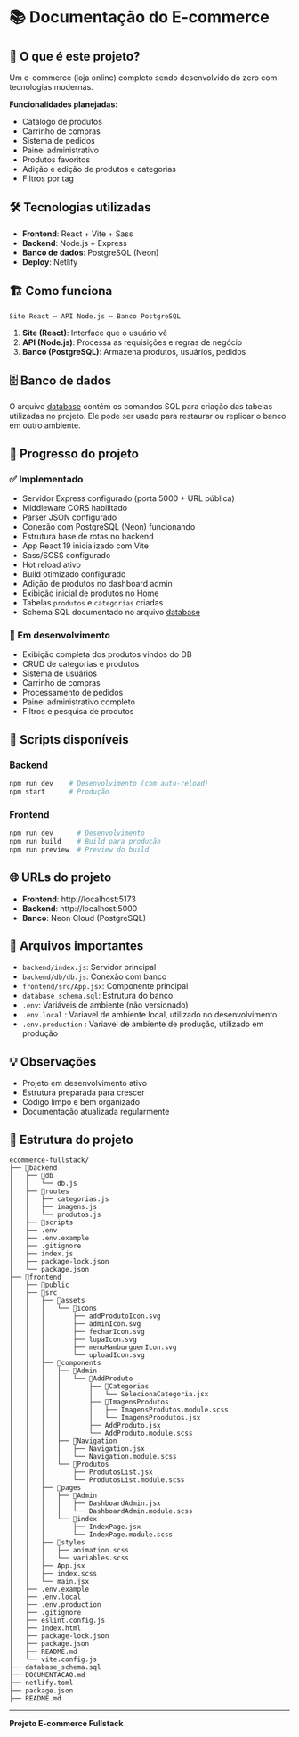 # 📚 Documentação do E-commerce

## 🎯 O que é este projeto?

Um e-commerce (loja online) completo sendo desenvolvido do zero com tecnologias modernas.

**Funcionalidades planejadas:**
- Catálogo de produtos
- Carrinho de compras
- Sistema de pedidos
- Painel administrativo
- Produtos favoritos
- Adição e edição de produtos e categorias
- Filtros por tag

## 🛠️ Tecnologias utilizadas

- **Frontend**: React + Vite + Sass
- **Backend**: Node.js + Express
- **Banco de dados**: PostgreSQL (Neon)
- **Deploy**: Netlify

## 🏗️ Como funciona

```
Site React ↔ API Node.js ↔ Banco PostgreSQL
```

1. **Site (React)**: Interface que o usuário vê
2. **API (Node.js)**: Processa as requisições e regras de negócio
3. **Banco (PostgreSQL)**: Armazena produtos, usuários, pedidos



## 🗄️ Banco de dados

O arquivo [database](/database_schema.sql) contém os comandos SQL para criação das tabelas utilizadas no projeto. Ele pode ser usado para restaurar ou replicar o banco em outro ambiente.


## 🚀 Progresso do projeto

### ✅ Implementado
- Servidor Express configurado (porta 5000 + URL pública)
- Middleware CORS habilitado
- Parser JSON configurado
- Conexão com PostgreSQL (Neon) funcionando
- Estrutura base de rotas no backend
- App React 19 inicializado com Vite
- Sass/SCSS configurado
- Hot reload ativo
- Build otimizado configurado
- Adição de produtos no dashboard admin
- Exibição inicial de produtos no Home
- Tabelas `produtos` e `categorias` criadas
- Schema SQL documentado no arquivo [database](./database_schema.sql)

### 🚧 Em desenvolvimento
- Exibição completa dos produtos vindos do DB
- CRUD de categorias e produtos
- Sistema de usuários
- Carrinho de compras
- Processamento de pedidos
- Painel administrativo completo
- Filtros e pesquisa de produtos


## 🔧 Scripts disponíveis

### Backend
```bash
npm run dev    # Desenvolvimento (com auto-reload)
npm start      # Produção
```

### Frontend
```bash
npm run dev      # Desenvolvimento
npm run build    # Build para produção
npm run preview  # Preview do build
```

## 🌐 URLs do projeto

- **Frontend**: http://localhost:5173
- **Backend**: http://localhost:5000
- **Banco**: Neon Cloud (PostgreSQL)

## 📖 Arquivos importantes

- `backend/index.js`: Servidor principal
- `backend/db/db.js`: Conexão com banco
- `frontend/src/App.jsx`: Componente principal
- `database_schema.sql`: Estrutura do banco
- `.env`: Variáveis de ambiente (não versionado)
- `.env.local` : Variavel de ambiente local, utilizado no desenvolvimento
- `.env.production` : Variavel de ambiente de produção, utilizado em produção

## 💡 Observações

- Projeto em desenvolvimento ativo
- Estrutura preparada para crescer
- Código limpo e bem organizado
- Documentação atualizada regularmente


## 📁 Estrutura do projeto

```
ecommerce-fullstack/
├── 📁backend
│   ├── 📁db
│   │   └── db.js
│   ├── 📁routes
│   │   ├── categorias.js
│   │   ├── imagens.js
│   │   └── produtos.js
│   ├── 📁scripts
│   ├── .env
│   ├── .env.example
│   ├── .gitignore
│   ├── index.js
│   ├── package-lock.json
│   └── package.json
├── 📁frontend
│   ├── 📁public
│   ├── 📁src
│   │   ├── 📁assets
│   │   │   └── 📁icons
│   │   │       ├── addProdutoIcon.svg
│   │   │       ├── adminIcon.svg
│   │   │       ├── fecharIcon.svg
│   │   │       ├── lupaIcon.svg
│   │   │       ├── menuHamburguerIcon.svg
│   │   │       └── uploadIcon.svg
│   │   ├── 📁components
│   │   │   ├── 📁Admin
│   │   │   │   └── 📁AddProduto
│   │   │   │       ├── 📁Categorias
│   │   │   │       │   └── SelecionaCategoria.jsx
│   │   │   │       ├── 📁ImagensProdutos
│   │   │   │       │   ├── ImagensProdutos.module.scss
│   │   │   │       │   └── ImagensProodutos.jsx
│   │   │   │       ├── AddProduto.jsx
│   │   │   │       └── AddProduto.module.scss
│   │   │   ├── 📁Navigation
│   │   │   │   ├── Navigation.jsx
│   │   │   │   └── Navigation.module.scss
│   │   │   └── 📁Produtos
│   │   │       ├── ProdutosList.jsx
│   │   │       └── ProdutosList.module.scss
│   │   ├── 📁pages
│   │   │   ├── 📁Admin
│   │   │   │   ├── DashboardAdmin.jsx
│   │   │   │   └── DashboardAdmin.module.scss
│   │   │   └── 📁index
│   │   │       ├── IndexPage.jsx
│   │   │       └── IndexPage.module.scss
│   │   ├── 📁styles
│   │   │   ├── animation.scss
│   │   │   └── variables.scss
│   │   ├── App.jsx
│   │   ├── index.scss
│   │   └── main.jsx
│   ├── .env.example
│   ├── .env.local
│   ├── .env.production
│   ├── .gitignore
│   ├── eslint.config.js
│   ├── index.html
│   ├── package-lock.json
│   ├── package.json
│   ├── README.md
│   └── vite.config.js
├── database_schema.sql
├── DOCUMENTACAO.md
├── netlify.toml
├── package.json
├── README.md   
```
---

**Projeto E-commerce Fullstack**